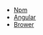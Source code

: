 <!-- - [Javascript](javascript) -->

<!-- - [Typescript](typescript) -->
<!-- - [Rxjs](rxjs) -->
  <!-- - [Node](node) -->

- [Npm](FE/npm/yarn.md)
- [Angular](FE/angular/basics/get-start.md)
  <!-- - [Dart](dart) -->
    <!-- - [Miniprogram](miniprogram) -->
- [Brower](brower)
  <!-- - [Algorithms](algorithms) -->
  <!-- - [Style](style) -->
